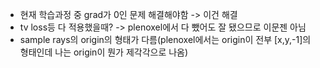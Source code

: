
- 현재 학습과정 중 grad가 0인 문제 해결해야함 -> 이건 해결
- tv loss등 다 적용했을때? -> plenoxel에서 다 뺐어도 잘 됐으므로 이문젠 아님
- sample rays의 origin의 형태가 다름(plenoxel에서는 origin이 전부 [x,y,-1]의 형태인데 나는 origin이 뭔가 제각각으로 나옴)
